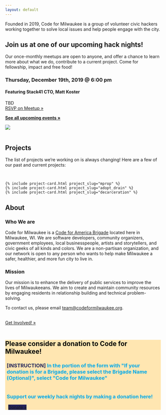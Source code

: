 ```yaml
---
layout: default
---
```

<div class="usa-grid-wide">
    <div id="hero-image" class="usa-width-one-whole">
        <div id="hero-header-text" class="usa-width-two-thirds">
            <div id="hero-p">
                <p>Founded in 2019, Code for Milwaukee is a group of volunteer civic hackers working together to solve local issues and help people engage with the city.</p>
            </div>
        </div>
    </div>
</div>

<div class="usa-grid">
  <div class="usa-width-three-fourths usa-section">
      <h2 id="project-nights">Join us at one of our upcoming hack nights!</h2>
      <p>Our once-monthly meetups are open to anyone, and offer a chance to learn more about what we do, contribute to a current project. Come for fellowship, impact and free food!</p>
  </div>
  <div class="usa-width-one-half">
    <h3>Thursday, December 19th, 2019 @ 6:00 pm</h3>
    <h4> Featuring Stack41 CTO, Matt Koster </h4>
    <p><span>TBD</span>
    <!-- <br><a href='https://www.google.com/maps/search/?api=1&query=43.052980%2C-87.913155'>TBD</a> -->
    <br>
    <a target="_blank" href="https://www.meetup.com/Code-for-Milwaukee/events/266648735/" class="usa-button">RSVP on Meetup »</a></p>
    <p><strong><a href="https://www.meetup.com/Code-for-Milwaukee/events/" target="_blank">See all upcoming events »</a></strong></p>

  </div>
  <div class="usa-width-one-half">
    <img src="../assets/images/hack_night_1.jpg">
  </div>


  <div class="usa-width-one-whole usa-section">
    <div class="usa-width-one-whole">
        <br>
        <h2 id="projects">Projects</h2>
        <p>The list of projects we’re working on is always changing! Here are a few of our past and current projects:</p>
        <br>
    </div>


    {% include project-card.html project_slug="mprop" %}
    {% include project-card.html project_slug="adopt_drain" %}
    {% include project-card.html project_slug="decarceration" %}

  </div>


  <div class="usa-section">
    <div class="usa-width-one-whole">
      <h2 id="about">About</h2>
      <div class="usa-width-two-thirds">
         <h3>Who We are</h3>
        <p>Code for Milwaukee is a <a href="http://brigade.codeforamerica.org/">Code for America Brigade</a> located here in Milwaukee, WI. We are software developers, community organizers, government employees, local businesspeople, artists and storytellers, and civic geeks of all kinds and colors. We are a non-partisan organization, and our network is open to any person who wants to help make Milwaukee a safer, healthier, and more fun city to live in.</p>
         <h3> Mission </h3>
        <p>Our mission is to enhance the delivery of public services to improve the lives of Milwaukeeans. We aim to create and maintain community resources by engaging residents in relationship building and technical problem-solving.</p>
        <p>To contact us, please email <a href="mailto:team@codeformilwaukee.org">team@codeformilwaukee.org</a>.</p>
        <br>
                <a target="_blank" href="https://forms.gle/SpCTwWxsDdmsB6kj6" class="usa-button">Get Involved! »</a>
        <br>
        <br>
      </div>
    </div>
  </div>


  <div class = "usa-width-one-whole" style="background-color:#ffe6b1; margin-top,margin-bottom:2%;" >
          <h2 style="color:black;"> Please consider a donation to Code for Milwaukee!</h2>
          <h3 style="color:#00A8E9; padding-left:5px"> <span style ="color:#23235A" >[INSTRUCTION]</span> In the portion of the form with "If your donation is for a Brigade, please select the Brigade Name (Optional)", select "Code for Milwaukee"
            <br>
            <br>
            <br>
            Support our weekly hack nights by making a donation here!</h3>
          <a target="_blank" href="https://www.codeforamerica.org/donate" class="usa-button" style = "background-color:#23235A; margin-left: 2%; margin-bottom: 2%">Donate »</a>
  </div>
  <br>
  <br>
<div class="usa-grid-wide">
    <div class="usa-width-one-whole" align="center">
        <!-- <br>
        <button> Submit a Proposal </button> -->
    </div>
</div>
